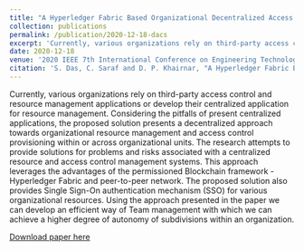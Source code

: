 ```yaml
---
title: "A Hyperledger Fabric Based Organizational Decentralized Access Control Solution"
collection: publications
permalink: /publication/2020-12-18-dacs
excerpt: 'Currently, various organizations rely on third-party access control and resource management applications or develop their centralized application for resource management. Considering the pitfalls of present centralized applications, we proposed the decentralized application-based approach toward organizational resource management and access control provisioning within or across organizational units. The research paper attempts to provide solutions for problems and risks associated with centralized resource and access control management systems. The paper was presented at IEEE international conference and is published on the IEEE Xplore.'
date: 2020-12-18
venue: '2020 IEEE 7th International Conference on Engineering Technologies and Applied Sciences (ICETAS), Kuala Lumpur, Malaysia'
citation: 'S. Das, C. Saraf and D. P. Khairnar, "A Hyperledger Fabric Based Organizational Decentralized Access Control Solution," <i>2020 IEEE 7th International Conference on Engineering Technologies and Applied Sciences (ICETAS), 2020</i>, pp. 1-6, doi: 10.1109/ICETAS51660.2020.9484187.'
---
```

Currently, various organizations rely on third-party access control and resource management applications or develop their centralized application for resource management. Considering the pitfalls of present centralized applications, the proposed solution presents a decentralized approach towards organizational resource management and access control provisioning within or across organizational units. The research attempts to provide solutions for problems and risks associated with a centralized resource and access control management systems. This approach leverages the advantages of the permissioned Blockchain framework - Hyperledger Fabric and peer-to-peer network. The proposed solution also provides Single Sign-On authentication mechanism (SSO) for various organizational resources. Using the approach presented in the paper we can develop an efficient way of Team management with which we can achieve a higher degree of autonomy of subdivisions within an organization.

[Download paper here](https://chinusaraf.github.io/files/dacs.pdf)
